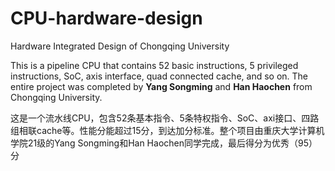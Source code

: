 # CPU-hardware-design
Hardware Integrated Design of Chongqing University

This is a pipeline CPU that contains 52 basic instructions, 5 privileged instructions, SoC, axis interface, quad connected cache, and so on. The entire project was completed by **Yang Songming** and **Han Haochen** from Chongqing University.

这是一个流水线CPU，包含52条基本指令、5条特权指令、SoC、axi接口、四路组相联cache等。性能分能超过15分，到达加分标准。整个项目由重庆大学计算机学院21级的Yang Songming和Han Haochen同学完成，最后得分为优秀（95）分
